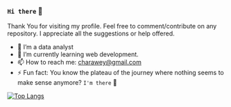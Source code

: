 ### `Hi there` 👋

Thank You for visiting my profile.
Feel free to comment/contribute on any repository.
I appreciate all the suggestions or help offered.

- 🔭 I’m a data analyst
- 🌱 I’m currently learning web development.
- 📫 How to reach me: charawey@gmail.com
- ⚡ Fun fact: You know the plateau of the journey where nothing seems to make sense anymore? `I'm there` :grimacing:


[![Top Langs](https://github-readme-stats.vercel.app/api/top-langs/?username=Charawey-X&layout=compact)](https://github.com/anuraghazra/github-readme-stats)

